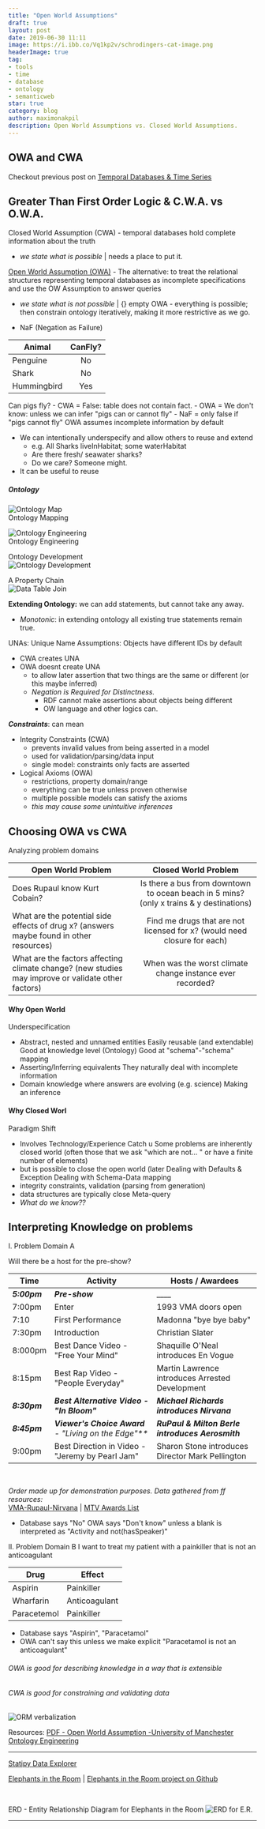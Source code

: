 ```yaml
---
title: "Open World Assumptions"
draft: true
layout: post
date: 2019-06-30 11:11
image: https://i.ibb.co/Vq1kp2v/schrodingers-cat-image.png
headerImage: true
tag:
- tools
- time
- database
- ontology
- semanticweb
star: true
category: blog
author: maximonakpil
description: Open World Assumptions vs. Closed World Assumptions.
---
```

## OWA and CWA
Checkout previous post on [Temporal Databases & Time Series](https://mxnkpl.com/blog/Chorno-Logics/)


## Greater Than First Order Logic & C.W.A. vs O.W.A.
Closed World Assumption (CWA) - temporal databases hold complete information about the truth

- _*we state what is possible*_   |   needs a place to put it.

[Open World Assumption (OWA)](https://www.dataversity.net/introduction-to-open-world-assumption-vs-closed-world-assumption/) - The alternative: to treat the relational structures representing temporal databases as incomplete specifications and use the OW Assumption to answer queries

- _*we state what is not possible*_    |    {} empty OWA - everything is possible; then constrain ontology iteratively, making it more restrictive as we go.

- NaF (Negation as Failure)

| Animal 	| CanFly? 	|
|-------------	|:-------:	|
| Penguine 	| No 	|
| Shark 	| No 	|
| Hummingbird 	| Yes 	|

Can pigs fly?
      - CWA = False: table does not contain fact.
      - OWA = We don't know: unless we can infer "pigs can or cannot fly"
        - NaF = only false if "pigs cannot fly"
OWA assumes incomplete information by default
- We can intentionally underspecify and allow others to reuse and extend
  - e.g. All Sharks liveInHabitat; some waterHabitat
  - Are there fresh/ seawater sharks?
  - Do we care? Someone might.
- It can be useful to reuse

##### Ontology

![Ontology Map](https://ai2-s2-public.s3.amazonaws.com/figures/2017-08-08/662d16cf1914d488022d75baaf7dbf7752066244/24-Figure1.5-1.png)
<br>
Ontology Mapping
<br>

![Ontology Engineering](https://ai2-s2-public.s3.amazonaws.com/figures/2017-08-08/662d16cf1914d488022d75baaf7dbf7752066244/106-Figure5.1-1.png)
<br>
Ontology Engineering
<br>

Ontology Development
<br>
![Ontology Development](https://ai2-s2-public.s3.amazonaws.com/figures/2017-08-08/662d16cf1914d488022d75baaf7dbf7752066244/108-Figure5.2-1.png)

A Property Chain
<br>
![Data Table Join](https://ai2-s2-public.s3.amazonaws.com/figures/2017-08-08/662d16cf1914d488022d75baaf7dbf7752066244/120-Figure5.6-1.png)

**Extending Ontology:** we can add statements, but cannot take any away.
  - *Monotonic*: in extending ontology all existing true statements remain true.

UNAs: Unique Name Assumptions: Objects have different IDs by default
  - CWA creates UNA
  - OWA doesnt create UNA
    - to allow later assertion that two things are the same or different (or this maybe inferred)
    - _Negation is Required for Distinctness._
      - RDF cannot make assertions about objects being different
      - OW language and other logics can.

_**Constraints**_: can mean
  - Integrity Constraints (CWA)
    - prevents invalid values from being asserted in a model
    - used for validation/parsing/data input
    - single model: constraints only facts are asserted
  - Logical Axioms (OWA)
    - restrictions, property domain/range
    - everything can be true unless proven otherwise
    - multiple possible models can satisfy the axioms
    - _this may cause some unintuitive inferences_

## Choosing OWA vs CWA
Analyzing problem domains

| Open World Problem  	| Closed World Problem 	|
|-----------------------------------------------------------------------------------------------------	|:------------------------------------------------------------------------------------------:	|
| Does Rupaul know Kurt Cobain? 	| Is there a bus from  downtown to ocean beach  in 5 mins? (only x trains  & y destinations) 	|
| What are the potential  side effects of drug x?  (answers maybe found in  other resources) 	| Find me drugs that are not  licensed for x? (would  need closure for each) 	|
| What are the factors affecting climate change? (new studies may  improve or validate other factors) 	| When was the worst climate change instance ever recorded? 	|

#### Why Open World
Underspecification
  - Abstract, nested and unnamed entities
Easily reusable (and extendable)
Good at knowledge level (Ontology)
Good at "schema"-"schema" mapping
  - Asserting/Inferring equivalents
They naturally deal with incomplete information
  - Domain knowledge where answers are evolving (e.g. science)
Making an inference

#### Why Closed Worl
Paradigm Shift
  - Involves Technology/Experience Catch u
  Some problems are inherently closed world (often those that we ask "which are not... " or have a finite number of elements)
  - but is possible to close the open world (later
    Dealing with Defaults & Exception
    Dealing with Schema-Data mapping
  - integrity constraints, validation (parsing from generation)
  - data structures are typically close
  Meta-query
  - _What do we know??_

## Interpreting Knowledge on problems

I. Problem Domain A

Will there be a host for the pre-show?

  | Time 	| Activity 	| Hosts / Awardees 	|
  |---------	|-------------------------------------------------	|--------------------------------------------------	|
  | _**5:00pm**_ 	| _**Pre-show**_ 	| ____ 	|
  | 7:00pm 	| Enter 	| 1993 VMA doors open 	|
  | 7:10 	| First Performance 	| Madonna "bye bye baby" 	|
  | 7:30pm 	| Introduction 	| Christian Slater 	|
  | 8:000pm 	| Best Dance Video - "Free Your Mind" 	| Shaquille O'Neal introduces En Vogue 	|
  | 8:15pm 	| Best Rap Video - "People Everyday" 	| Martin Lawrence introduces Arrested Development 	|
  | _**8:30pm**_  	| _**Best Alternative Video - "In Bloom"**_ 	| _**Michael Richards introduces Nirvana**_ 	|
  | _**8:45pm**_ 	| _**Viewer's Choice Award** - "Living on the Edge"**_ 	| _**RuPaul & Milton Berle introduces Aerosmith**_ 	|
  | 9:00pm 	| Best Direction in Video - "Jeremy by Pearl Jam" 	| Sharon Stone introduces Director Mark Pellington 	|

<br>

_*Order made up for demonstration purposes. Data gathered from ff resources:*_
<br>
[VMA-Rupaul-Nirvana](http://www.papermag.com/vma-rupaul-nirvana-2597575353.html?rebelltitem=12#rebelltitem12)    |    [MTV Awards List](https://en.wikipedia.org/wiki/1993_MTV_Video_Music_Awards)

- Database says "No"
OWA says "Don't know" unless a blank is interpreted as "Activity and not(hasSpeaker)"

II. Problem Domain B
I want to treat my patient with a painkiller that is not an anticoagulant

| Drug 	| Effect 	|
|-------------	|---------------	|
| Aspirin 	| Painkiller 	|
| Wharfarin 	| Anticoagulant 	|
| Paracetemol 	| Painkiller 	|

- Database says "Aspirin", "Paracetamol"
- OWA can't say this unless we make explicit "Paracetamol is not an anticoagulant"

###### OWA is good for describing knowledge in a way that is extensible
###### CWA is good for constraining and validating data

![ORM verbalization](https://ai2-s2-public.s3.amazonaws.com/figures/2017-08-08/662d16cf1914d488022d75baaf7dbf7752066244/45-Figure2.2-1.png)

Resources:
[PDF - Open World Assumption -University of Manchester](http://www.cs.man.ac.uk/~drummond/presentations/OWA.pdf)
[Ontology Engineering](https://www.semanticscholar.org/paper/An-Introduction-to-Ontology-Engineering-Keet/662d16cf1914d488022d75baaf7dbf7752066244)


***

[Statipy Data Explorer](https://mxnkpl.com/blog/statipy_dataexplorer/)
<br>



[Elephants in the Room](https://elephantsintheroom.herokuapp.com)    |    [Elephants in the Room project on Github](https://github.com/mxayon/elephantsintheroom)

<br>

ERD - Entity Relationship Diagram for Elephants in the Room
![ERD for E.R.](https://i.ibb.co/yWVCN5P/er-erd.png)


---
